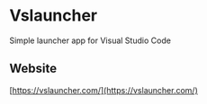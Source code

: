 # Vslauncher
Simple launcher app for Visual Studio Code

## Website
[https://vslauncher.com/](https://vslauncher.com/)
